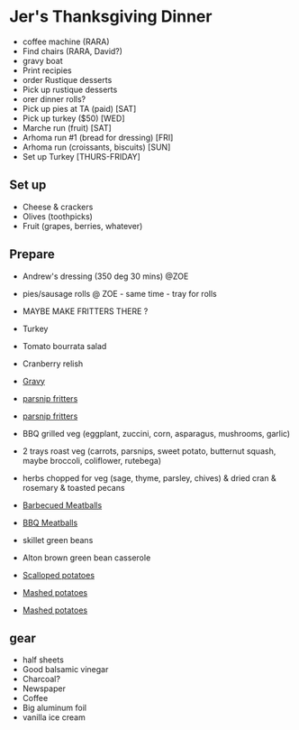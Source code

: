 # Jer's Thanksgiving Dinner

- coffee machine (RARA)
- Find chairs (RARA, David?)
- gravy boat
- Print recipies
- order Rustique desserts
- Pick up rustique desserts
- orer dinner rolls?
- Pick up pies at TA (paid) [SAT]
- Pick up turkey ($50) [WED]
- Marche run (fruit) [SAT]
- Arhoma run #1 (bread for dressing) [FRI]
- Arhoma run (croissants, biscuits) [SUN]
- Set up Turkey [THURS-FRIDAY]

## Set up

- Cheese & crackers
- Olives (toothpicks)
- Fruit (grapes, berries, whatever)

## Prepare

- Andrew's dressing (350 deg 30 mins) @ZOE
- pies/sausage rolls @ ZOE - same time - tray for rolls
- MAYBE MAKE FRITTERS THERE ?

- Turkey
- Tomato bourrata salad
- Cranberry relish
- [Gravy](https://www.delish.com/holiday-recipes/thanksgiving/a22646698/turkey-gravy-without-drippings-recipe/)
- [parsnip fritters](https://www.youtube.com/watch?v=WD0Y9e8EYwE)
- [parsnip fritters](http://dishingupthedirt.com/recipes/spring-parsnip-herb-fritters-with-garlic-yogurt-sauce/)
- BBQ grilled veg (eggplant, zuccini, corn, asparagus, mushrooms, garlic)
- 2 trays roast veg (carrots, parsnips, sweet potato, butternut squash, maybe broccoli, coliflower, rutebega)
- herbs chopped for veg (sage, thyme, parsley, chives) & dried cran & rosemary & toasted pecans
- [Barbecued Meatballs](https://www.tasteofhome.com/recipes/barbecued-meatballs/)
- [BBQ Meatballs](https://sortedfood.com/recipe/bbqmeatballs)
- skillet green beans
- Alton brown green bean casserole
- [Scalloped potatoes](https://www.ricardocuisine.com/en/recipes/4915-scalloped-potatoes-the-best)
- [Mashed potatoes](https://www.youtube.com/watch?v=rf1PUq3l0Zw)
- [Mashed potatoes](https://www.ricardocuisine.com/en/recipes/4913-mashed-potatoes-with-garlic-and-rosemary----)

## gear

- half sheets
- Good balsamic vinegar
- Charcoal?
- Newspaper
- Coffee
- Big aluminum foil
- vanilla ice cream
